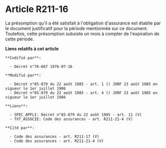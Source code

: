 # Article R211-16

La présomption qu'il a été satisfait à l'obligation d'assurance est établie par le document justificatif pour la période
mentionnée sur ce document. Toutefois, cette présomption subsiste un mois à compter de l'expiration de cette période.

**Liens relatifs à cet article**

	**Codifié par**:

	  - Décret n°76-667 1976-07-16

	**Modifié par**:

	  - Décret n°85-879 du 22 août 1985 - art. 1 () JORF 23 août 1985 en vigueur le 1er juillet 1986
	  - Décret n°85-879 du 22 août 1985 - art. 4 () JORF 23 août 1985 en vigueur le 1er juillet 1986

	**Liens**:

	  - SPEC_APPLI: Décret n°85-879 du 22 août 1985 - art. 11 (V)
	  - TXT_ASSOCIE: Code des assurances - art. R211-21-4 (V)

	**Cité par**:

	  - Code des assurances - art. R211-17 (V)
	  - Code des assurances - art. R211-21-4 (V)
